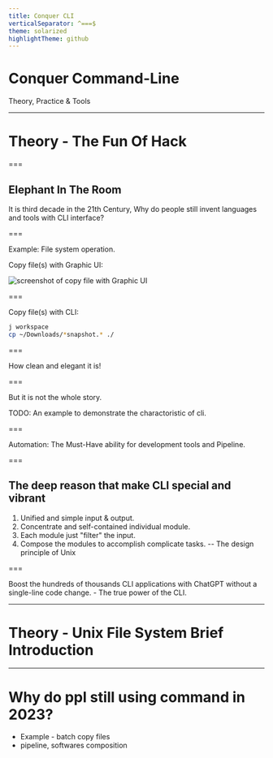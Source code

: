 ```yaml
---
title: Conquer CLI
verticalSeparator: ^===$
theme: solarized
highlightTheme: github
---
```



# Conquer Command-Line

Theory, Practice & Tools

---

# Theory - The Fun Of Hack

===

## Elephant In The Room

It is third decade in the 21th Century, Why do people still invent languages and tools with CLI interface?

===

Example: File system operation.

Copy file(s) with Graphic UI:

![screenshot of copy file with Graphic UI]()

===

Copy file(s) with CLI:

```sh [2]
j workspace
cp ~/Downloads/*snapshot.* ./
```

===

How clean and elegant it is!

===

But it is not the whole story.

TODO: An example to demonstrate the charactoristic of cli.

===

Automation: The Must-Have ability for development tools and Pipeline.

===

## The deep reason that make CLI special and vibrant

1. Unified and simple input & output. <!-- .element: class="fragment" data-fragment-index="1" -->
2. Concentrate and self-contained individual module. <!-- .element: class="fragment" data-fragment-index="2" -->
3. Each module just "filter" the input. <!-- .element: class="fragment" data-fragment-index="3" -->
4. Compose the modules to accomplish complicate tasks.<!-- .element: class="fragment" data-fragment-index="4" -->
-- The design principle of Unix <!-- .element: class="fragment" data-fragment-index="5" -->

===

Boost the hundreds of thousands CLI applications with ChatGPT without a single-line code change. - The true power of the CLI.

---

# Theory - Unix File System Brief Introduction

---

# Why do ppl still using command in 2023?

* Example - batch copy files
* pipeline, softwares composition
